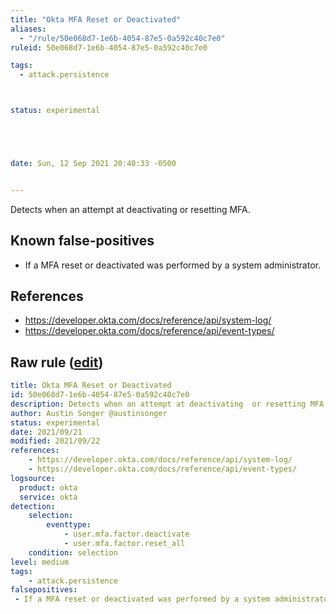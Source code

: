 ```yaml
---
title: "Okta MFA Reset or Deactivated"
aliases:
  - "/rule/50e068d7-1e6b-4054-87e5-0a592c40c7e0"
ruleid: 50e068d7-1e6b-4054-87e5-0a592c40c7e0

tags:
  - attack.persistence



status: experimental





date: Sun, 12 Sep 2021 20:40:33 -0500


---
```


Detects when an attempt at deactivating  or resetting MFA.

<!--more-->


## Known false-positives

* If a MFA reset or deactivated was performed by a system administrator.



## References

* https://developer.okta.com/docs/reference/api/system-log/
* https://developer.okta.com/docs/reference/api/event-types/


## Raw rule ([edit](https://github.com/SigmaHQ/sigma/edit/master/rules/cloud/okta/okta_mfa_reset_or_deactivated.yml))
```yaml
title: Okta MFA Reset or Deactivated
id: 50e068d7-1e6b-4054-87e5-0a592c40c7e0
description: Detects when an attempt at deactivating  or resetting MFA.
author: Austin Songer @austinsonger
status: experimental
date: 2021/09/21
modified: 2021/09/22
references:
    - https://developer.okta.com/docs/reference/api/system-log/
    - https://developer.okta.com/docs/reference/api/event-types/
logsource:
  product: okta
  service: okta
detection:
    selection:
        eventtype: 
            - user.mfa.factor.deactivate
            - user.mfa.factor.reset_all
    condition: selection
level: medium
tags:
    - attack.persistence
falsepositives:
 - If a MFA reset or deactivated was performed by a system administrator. 

```
